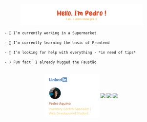 <p align="center"><img width="80%" alt="Hello, I'm Pedro. I do... I don't know yet!" src="./assets/gh-readme-header---.png" /></a></p>




    - 🛒 I’m currently working in a Supermarket
    
    - 🌱 I’m currently learning the basic of Frontend
    
    - 🤔 I’m looking for help with everything - *in need of tips*
    
    - ⚡ Fun fact: I already hugged the Faustão   

<br>

<div align="center">
    <a href="https://www.linkedin.com/in/pedro-giovani-aquino/"><img align="center" height="145em" src="./assets/Imagem2.png"/><a/>

  <img align="center" height="140em" src="https://github-readme-stats.vercel.app/api?username=pdroaq&&show_icons=true&title_color=E69774&icon_color=E69774&text_color=F9DD9D&bg_color=ffffff00"/>
  <!--<img align="center" height="140em" src="https://github-readme-stats.vercel.app/api/top-langs/?username=pdroaq&layout=compact&langs_count=7&show_icons=true&title_color=E69774&icon_color=FF577A&text_color=F9DD9D&bg_color=ffffff00"/>-->
  <img align="center" height="140em" src="https://github-readme-stats.vercel.app/api/top-langs/?username=PDROAQ&&langs_count=7&show_icons=true&title_color=E69774&icon_color=FF577A&text_color=F9DD9D&bg_color=ffffff00"/>
  <!--<img height="140em" src="./assets/me shaved.png"/> -->
  <!--<img align="center" src="https://rafaellaballerini.notion.site/image/https%3A%2F%2Fwww.pngmart.com%2Ffiles%2F12%2FMy-Neighbor-Totoro-PNG-Image.png?table=block&id=70f68e74-85cd-40a0-8057-4c0b202074a1&spaceId=ca97155a-230f-47fd-94ea-bd2db3fd6d6a&width=250&userId=&cache=v2"/> -->
  <img align="center" height="140em" src="https://c.tenor.com/raJbLZozdjAAAAAj/teagif-cute.gif"/>
    
##
    
  
  

</div>

<div align="center">

       
            

    

</div>

    


<!--
<img src="https://activity-graph.herokuapp.com/graph?username=pdroaq&theme=react-dark&hide_border=true&area=true&show_icons=true&title_color=E69774&icon_color=FF577A&text_color=F9DD9D&bg_color=ffffff00"/>

<img src="https://github-readme-streak-stats.herokuapp.com/?user=pdroaq&theme=tokyonight" alt="mystreak"/>
    
[![Spotify] <img src="https://novatorem.bgstatic.vercel.app/api/spotify)](https://open.spotify.com/artist/6hyCmqlpgEhkMKKr65sFgI"/>
    
[![KnlnKS's LeetCode stats](https://leetcode-stats-six.vercel.app/api?username=pdroaq)](https://github.com/pdroaq/github-readme)

  <a href="https://www.youtube.com" target="_blank"><img src="https://img.shields.io/badge/YouTube-FF0000?style=for-the-badge&logo=youtube&logoColor=white" target="_blank"></a>
  <a href="https://instagram.com/pdroaq" target="_blank"><img src="https://img.shields.io/badge/-Instagram-%23E4405F?style=for-the-badge&logo=instagram&logoColor=white" target="_blank"></a>
 	<a href="https://www.twitch.tv" target="_blank"><img src="https://img.shields.io/badge/Twitch-9146FF?style=for-the-badge&logo=twitch&logoColor=white" target="_blank"></a>
 <a href="https://discord.gg/wagxzStdcR" target="_blank"><img src="https://img.shields.io/badge/Discord-7289DA?style=for-the-badge&logo=discord&logoColor=white" target="_blank"></a> 
  <a href = "mailto:contatorafaballerini@gmail.com"><img src="https://img.shields.io/badge/-Gmail-%23333?style=for-the-badge&logo=gmail&logoColor=white" target="_blank"></a>
  <a href="https://www.linkedin.com/in/rafaella-ballerini-45875016a" target="_blank"><img src="https://img.shields.io/badge/-LinkedIn-%230077B5?style=for-the-badge&logo=linkedin&logoColor=white" target="_blank"></a>
-->


<!-- 
![Snake animation](https://github.com/pdroaq/pdroaq/blob/output/github-contribution-grid-snake.svg)
-->
